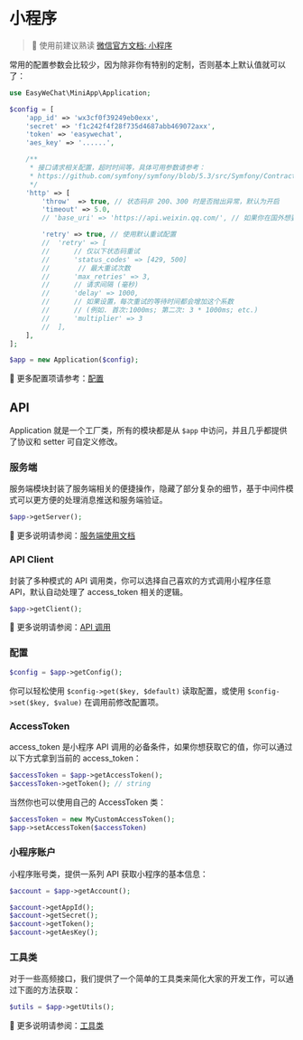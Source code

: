 # 小程序

> 🚨 使用前建议熟读 [微信官方文档: 小程序](https://developers.weixin.qq.com/doc/offiaccount/Getting_Started/Overview.html)

常用的配置参数会比较少，因为除非你有特别的定制，否则基本上默认值就可以了：

```php
use EasyWeChat\MiniApp\Application;

$config = [
    'app_id' => 'wx3cf0f39249eb0exx',
    'secret' => 'f1c242f4f28f735d4687abb469072axx',
    'token' => 'easywechat',
    'aes_key' => '......',

    /**
     * 接口请求相关配置，超时时间等，具体可用参数请参考：
     * https://github.com/symfony/symfony/blob/5.3/src/Symfony/Contracts/HttpClient/HttpClientInterface.php
     */
    'http' => [
        'throw'  => true, // 状态码非 200、300 时是否抛出异常，默认为开启
        'timeout' => 5.0,
        // 'base_uri' => 'https://api.weixin.qq.com/', // 如果你在国外想要覆盖默认的 url 的时候才使用，根据不同的模块配置不同的 uri

        'retry' => true, // 使用默认重试配置
        //  'retry' => [
        //      // 仅以下状态码重试
        //      'status_codes' => [429, 500]
        //       // 最大重试次数
        //      'max_retries' => 3,
        //      // 请求间隔 (毫秒)
        //      'delay' => 1000,
        //      // 如果设置，每次重试的等待时间都会增加这个系数
        //      // (例如. 首次:1000ms; 第二次: 3 * 1000ms; etc.)
        //      'multiplier' => 3
        //  ],
    ],
];

$app = new Application($config);
```

:book: 更多配置项请参考：[配置](config.md)

## API

Application 就是一个工厂类，所有的模块都是从 `$app` 中访问，并且几乎都提供了协议和 setter 可自定义修改。

### 服务端

服务端模块封装了服务端相关的便捷操作，隐藏了部分复杂的细节，基于中间件模式可以更方便的处理消息推送和服务端验证。

```php
$app->getServer();
```

:book: 更多说明请参阅：[服务端使用文档](server.md)

### API Client

封装了多种模式的 API 调用类，你可以选择自己喜欢的方式调用小程序任意 API，默认自动处理了 access_token 相关的逻辑。

```php
$app->getClient();
```

:book: 更多说明请参阅：[API 调用](../client.md)

### 配置

```php
$config = $app->getConfig();
```

你可以轻松使用 `$config->get($key, $default)` 读取配置，或使用 `$config->set($key, $value)` 在调用前修改配置项。

### AccessToken

access_token 是小程序 API 调用的必备条件，如果你想获取它的值，你可以通过以下方式拿到当前的 access_token：

```php
$accessToken = $app->getAccessToken();
$accessToken->getToken(); // string
```

当然你也可以使用自己的 AccessToken 类：

```php
$accessToken = new MyCustomAccessToken();
$app->setAccessToken($accessToken)
```

### 小程序账户

小程序账号类，提供一系列 API 获取小程序的基本信息：

```php
$account = $app->getAccount();

$account->getAppId();
$account->getSecret();
$account->getToken();
$account->getAesKey();
```

### 工具类

对于一些高频接口，我们提供了一个简单的工具类来简化大家的开发工作，可以通过下面的方法获取：

```php
$utils = $app->getUtils();
```

:book: 更多说明请参阅：[工具类](utils.md)
